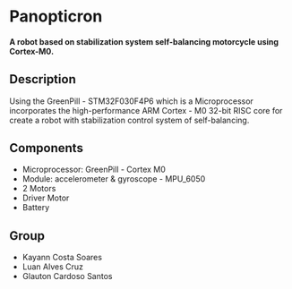 # Panopticron
#### A robot based on stabilization system self-balancing motorcycle using Cortex-M0. 

## Description
Using the GreenPill - STM32F030F4P6 which is a Microprocessor incorporates the high-performance ARM Cortex - M0 32-bit RISC core for create a robot with stabilization control system of self-balancing.


## Components
* Microprocessor: GreenPill - Cortex M0
* Module: accelerometer & gyroscope - MPU_6050
* 2 Motors
* Driver Motor
* Battery

## Group
* Kayann Costa Soares
* Luan Alves Cruz
* Glauton Cardoso Santos

